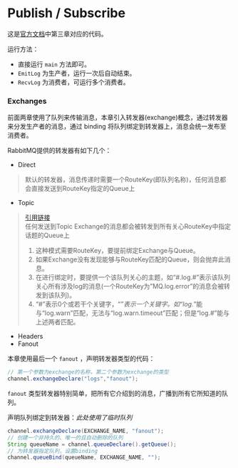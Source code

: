 # Publish / Subscribe

这是[官方文档](https://www.rabbitmq.com/tutorials/tutorial-three-java.html)中第三章对应的代码。

运行方法：
- 直接运行 `main` 方法即可。
- `EmitLog` 为生产者，运行一次后自动结束。
- `RecvLog` 为消费者，可运行多个消费者。

### Exchanges

前面两章使用了队列来传输消息，本章引入转发器(exchange)概念，通过转发器来分发生产者的消息，通过 binding 将队列绑定到转发器上，消息会统一发布至消费者。

RabbitMQ提供的转发器有如下几个：

- Direct 
> 默认的转发器，消息传递时需要一个RouteKey(即队列名称)，任何消息都会直接发送到RouteKey指定的Queue上
- Topic
> [引用链接](http://blog.csdn.net/csethcrm/article/details/51673050)   
任何发送到Topic Exchange的消息都会被转发到所有关心RouteKey中指定话题的Queue上
> 1. 这种模式需要RouteKey，要提前绑定Exchange与Queue。
> 2. 如果Exchange没有发现能够与RouteKey匹配的Queue，则会抛弃此消息。
> 3. 在进行绑定时，要提供一个该队列关心的主题，如“#.log.#”表示该队列关心所有涉及log的消息(一个RouteKey为”MQ.log.error”的消息会被转发到该队列)。
> 4. “#”表示0个或若干个关键字，“*”表示一个关键字。如“log.*”能与“log.warn”匹配，无法与“log.warn.timeout”匹配；但是“log.#”能与上述两者匹配。
- Headers
- Fanout

本章使用最后一个 `fanout` ，声明转发器类型的代码：

```java
// 第一个参数为exchange的名称，第二个参数为exchange的类型
channel.exchangeDeclare("logs","fanout");
```

`fanout` 类型转发器特别简单，把所有它介绍到的消息，广播到所有它所知道的队列。

声明队列绑定到转发器：*此处使用了临时队列*
```java
channel.exchangeDeclare(EXCHANGE_NAME, "fanout");
// 创建一个非持久的、唯一的且自动删除的队列
String queueName = channel.queueDeclare().getQueue();
// 为转发器指定队列，设置binding
channel.queueBind(queueName, EXCHANGE_NAME, "");
```



